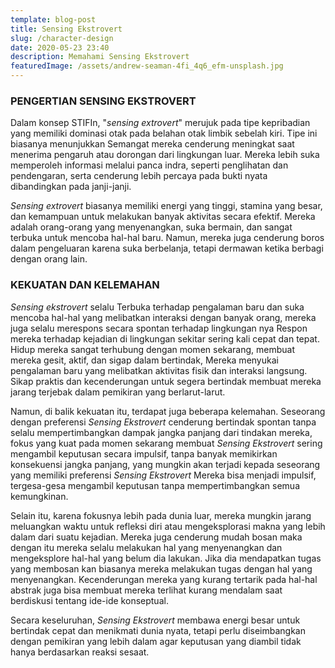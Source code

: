 ```yaml
---
template: blog-post
title: Sensing Ekstrovert
slug: /character-design
date: 2020-05-23 23:40
description: Memahami Sensing Ekstrovert
featuredImage: /assets/andrew-seaman-4fi_4q6_efm-unsplash.jpg
---
```


### PENGERTIAN SENSING EKSTROVERT

Dalam konsep STIFIn, "*sensing extrovert*" merujuk pada tipe kepribadian yang memiliki dominasi otak pada belahan otak limbik sebelah kiri. Tipe ini biasanya menunjukkan Semangat mereka cenderung meningkat saat menerima pengaruh atau dorongan dari lingkungan luar. Mereka lebih suka memperoleh informasi melalui panca indra, seperti penglihatan dan pendengaran, serta cenderung lebih percaya pada bukti nyata dibandingkan pada janji-janji. 

*Sensing extrovert* biasanya memiliki energi yang tinggi, stamina yang besar, dan kemampuan untuk melakukan banyak aktivitas secara efektif. Mereka adalah orang-orang yang menyenangkan, suka bermain, dan sangat terbuka untuk mencoba hal-hal baru. Namun, mereka juga cenderung boros dalam pengeluaran karena suka berbelanja, tetapi dermawan ketika berbagi dengan orang lain.

### KEKUATAN DAN KELEMAHAN 

*Sensing ekstrovert* selalu Terbuka terhadap pengalaman baru dan suka mencoba hal-hal yang melibatkan interaksi dengan banyak orang, mereka juga selalu merespons secara spontan terhadap lingkungan nya Respon mereka terhadap kejadian di lingkungan sekitar sering kali cepat dan tepat. Hidup mereka sangat terhubung dengan momen sekarang, membuat mereka gesit, aktif, dan sigap dalam bertindak, Mereka menyukai pengalaman baru yang melibatkan aktivitas fisik dan interaksi langsung. Sikap praktis dan kecenderungan untuk segera bertindak membuat mereka jarang terjebak dalam pemikiran yang berlarut-larut.

Namun, di balik kekuatan itu, terdapat juga beberapa kelemahan. Seseorang dengan preferensi *Sensing Ekstrovert* cenderung bertindak spontan tanpa selalu mempertimbangkan dampak jangka panjang dari tindakan mereka, fokus yang kuat pada momen sekarang membuat *Sensing Ekstrovert* sering mengambil keputusan secara impulsif, tanpa banyak memikirkan konsekuensi jangka panjang, yang mungkin akan terjadi kepada seseorang yang memiliki preferensi *Sensing Ekstrovert* Mereka bisa menjadi impulsif, tergesa-gesa mengambil keputusan tanpa mempertimbangkan semua kemungkinan. 

Selain itu, karena fokusnya lebih pada dunia luar, mereka mungkin jarang meluangkan waktu untuk refleksi diri atau mengeksplorasi makna yang lebih dalam dari suatu kejadian. Mereka juga cenderung mudah bosan maka dengan itu mereka selalu melakukan hal yang menyenangkan dan mengeksplore hal-hal yang belum dia lakukan. Jika dia mendapatkan tugas yang membosan kan biasanya mereka melakukan tugas dengan hal yang menyenangkan. Kecenderungan mereka yang kurang tertarik pada hal-hal abstrak juga bisa membuat mereka terlihat kurang mendalam saat berdiskusi tentang ide-ide konseptual.

Secara keseluruhan, *Sensing Ekstrovert* membawa energi besar untuk bertindak cepat dan menikmati dunia nyata, tetapi perlu diseimbangkan dengan pemikiran yang lebih dalam agar keputusan yang diambil tidak hanya berdasarkan reaksi sesaat.